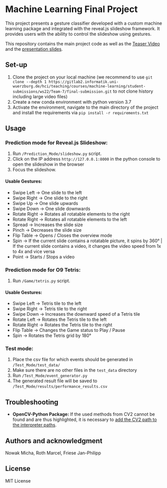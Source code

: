 # Machine Learning Final Project

This project presents a gesture classifier developed with a custom machine learning package and integrated with the reveal.js slideshow framework. It provides users with the ability to control the slideshow using gestures.

This repository contains the main project code as well as the [Teaser Video](https://gitlab2.informatik.uni-wuerzburg.de/hci/teaching/courses/machine-learning/student-submissions/ws22/Team-7/final-submission/-/blob/main/Teaser/MachineLearning_WS2223_Team7_Teaser.mp4) and the [presentation slides](https://gitlab2.informatik.uni-wuerzburg.de/hci/teaching/courses/machine-learning/student-submissions/ws22/Team-7/final-submission/-/blob/main/Teaser/ML_Presentation.pdf).

## Set-up
1. Clone the project on your local machine (we recommend to use `git clone --depth 1 https://gitlab2.informatik.uni-wuerzburg.de/hci/teaching/courses/machine-learning/student-submissions/ws22/Team-7/final-submission.git` to not clone history including large video files)
2. Create a new conda environment with python version 3.7
3. Activate the environment, navigate to the main directory of the project and install the requirements via
   `pip install -r requirements.txt`

## Usage
### Prediction mode for Reveal.js Slideshow:
1. Run `/Prediction_Mode/slideshow.py` script.
2. Click on the IP address `http://127.0.0.1:8000` in the python console to open the slideshow in the browser
3. Focus the slideshow. 

#### Usable Gestures:
- Swipe Left -> One slide to the left
- Swipe Right -> One slide to the right
- Swipe Up -> One slide upwards
- Swipe Down -> One slide downwards
- Rotate Right -> Rotates all rotatable elements to the right
- Rotate Right -> Rotates all rotatable elements to the left
- Spread -> Increases the slide size
- Pinch -> Decreases the slide size
- Flip Table -> Opens / Closes the overview mode
- Spin -> If the current slide contains a rotatable picture, it spins by 360° | If the current slide contains a video, it changes the video speed from 1x to 4x and vice versa
- Point -> Starts / Stops a video

### Prediction mode for O9 Tetris:
1. Run `/Game/tetris.py` script.

#### Usable Gestures:
- Swipe Left -> Tetris tile to the left
- Swipe Right -> Tetris tile to the right
- Swipe Down -> Increases the downward speed of a Tetris tile
- Rotate Left -> Rotates the Tetris tile to the left
- Rotate Right -> Rotates the Tetris tile to the right
- Flip Table -> Changes the Game status to Play / Pause
- Spin -> Rotates the Tetris grid by 180°

### Test mode:
1. Place the csv file for which events should be generated in `/Test_Mode/test_data/`
2. Make sure there are no other files in the `test_data` directory
3. Run `/Test_Mode/event_generator.py`
4. The generated result file will be saved to `/Test_Mode/results/performance_results.csv`


## Troubleshooting

* **OpenCV-Python Package:**
  If the used methods from CV2 cannot be found and are thus highlighted, it is necessary to [add the CV2 path to the interpreter paths](https://github.com/opencv/opencv/issues/20997#issuecomment-1328068006).

## Authors and acknowledgment
Nowak Micha, Roth Marcel, Friese Jan-Philipp

## License
MIT License
